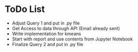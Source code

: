 # ToDo List
- Adjust Query 1 and put in .py file
- Get Access to data through API (Email already sent)
- Write implementation for kmeans
- Start with report and use contents from Jupyter Notebook
- Finalize Query 2 and put in .py file